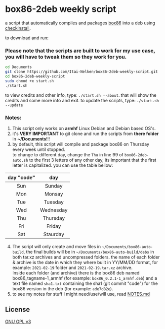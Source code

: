 # box86-2deb weekly script
 a script that automatically compiles and packages [box86](https://github.com/ptitSeb/box86) into a deb using [checkinstall](http://checkinstall.izto.org/).

to download and run:
### Please note that the scripts are built to work for my use case, you will have to tweak them so they work for you. 
```bash
cd Documents
git clone https://github.com/Itai-Nelken/box86-2deb-weekly-script.git
cd box86-2deb-weekly-script
sudo chmod +x start.sh
./start.sh
```
to view credits and other info, type: `./start.sh --about`. that will show the credits and some more info and exit.
to update the scripts, type: `./start.sh --update`
### Notes:
1) This script only works on **armhf** Linux Debian and Debian based OS's.
2) it's **VERY IMPORTANT** to git clone and run the scripts from **there folder** in **~/Documents**!!!
3) by default, this script will compile and package box86 on Thursday every week until stopped.<br>to change to different day, change the `Thu` in line 99 of `box86-2deb-auto.sh` to the first 3 letters of any other day, 
its important that the first letter is capitalized. you can use the table bellow:<br>

| day "code" | day       |
|  :---:     | :---:     |
| Sun        | Sunday    |
| Mon        | Monsay    |
| Tue        | Tuesday   |
| Wed        | Wednesday |
| Thu        | Thursday  |
| Fri        | Friday    |
| Sat        | Staurday  |

4) The script will only create and move files in `~/Documents/box86-auto-build`, the final builds will be in `~/Documents/box86-auto-build/debs` in both tar.xz archives and uncompressed folders. the name of each folder & archive is the date in which they where built in YY/MM/DD format, for example: `2021-02-19` folder and `2021-02-19.tar.xz` archive.<br>Inside each folder (and archive) there is the box86 deb named box86_tagname-1_armhf (for example: `box86_0.2.1-1_armhf.deb`) and a text file named `sha1.txt` containing the sha1 (git commit "code") for the box86 version in the deb (for example: `ade7d82e`).
5) to see my notes for stuff I might need/use/will use, read [NOTES.md](NOTES.md)

## License
[GNU GPL v3](https://github.com/Itai-Nelken/box86-2deb-weekly-script/blob/main/LICENSE)
